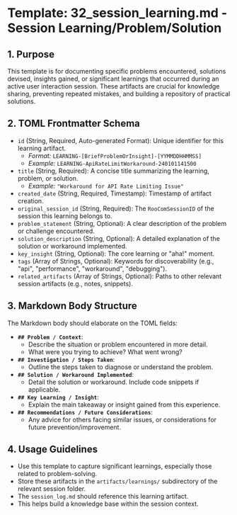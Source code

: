 # Template: 32_session_learning.md - Session Learning/Problem/Solution

## 1. Purpose

This template is for documenting specific problems encountered, solutions devised, insights gained, or significant learnings that occurred during an active user interaction session. These artifacts are crucial for knowledge sharing, preventing repeated mistakes, and building a repository of practical solutions.

## 2. TOML Frontmatter Schema

*   `id` (String, Required, Auto-generated Format): Unique identifier for this learning artifact.
    *   *Format:* `LEARNING-[BriefProblemOrInsight]-[YYMMDDHHMMSS]`
    *   *Example:* `LEARNING-ApiRateLimitWorkaround-240101141500`
*   `title` (String, Required): A concise title summarizing the learning, problem, or solution.
    *   *Example:* `"Workaround for API Rate Limiting Issue"`
*   `created_date` (String, Required, Timestamp): Timestamp of artifact creation.
*   `original_session_id` (String, Required): The `RooComSessionID` of the session this learning belongs to.
*   `problem_statement` (String, Optional): A clear description of the problem or challenge encountered.
*   `solution_description` (String, Optional): A detailed explanation of the solution or workaround implemented.
*   `key_insight` (String, Optional): The core learning or "aha!" moment.
*   `tags` (Array of Strings, Optional): Keywords for discoverability (e.g., "api", "performance", "workaround", "debugging").
*   `related_artifacts` (Array of Strings, Optional): Paths to other relevant session artifacts (e.g., notes, snippets).

## 3. Markdown Body Structure

The Markdown body should elaborate on the TOML fields:

*   **`## Problem / Context`**:
    *   Describe the situation or problem encountered in more detail.
    *   What were you trying to achieve? What went wrong?
*   **`## Investigation / Steps Taken`**:
    *   Outline the steps taken to diagnose or understand the problem.
*   **`## Solution / Workaround Implemented`**:
    *   Detail the solution or workaround. Include code snippets if applicable.
*   **`## Key Learning / Insight`**:
    *   Explain the main takeaway or insight gained from this experience.
*   **`## Recommendations / Future Considerations`**:
    *   Any advice for others facing similar issues, or considerations for future prevention/improvement.

## 4. Usage Guidelines

*   Use this template to capture significant learnings, especially those related to problem-solving.
*   Store these artifacts in the `artifacts/learnings/` subdirectory of the relevant session folder.
*   The `session_log.md` should reference this learning artifact.
*   This helps build a knowledge base within the session context.

